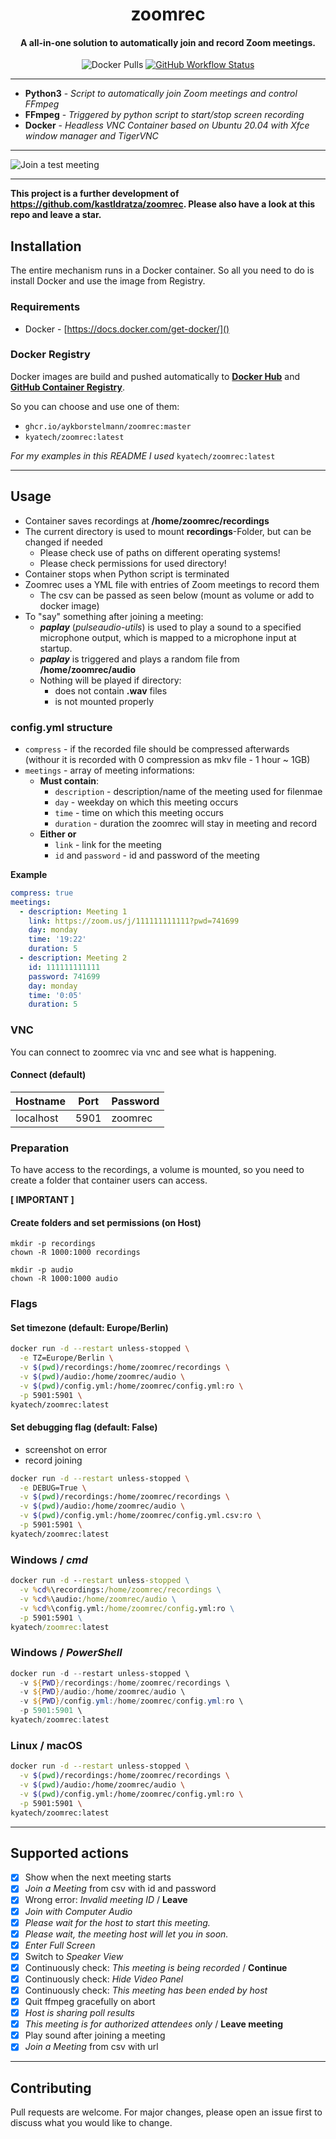 
<h1 align="center">
    zoomrec	
</h1>

<h4 align="center">
	A all-in-one solution to automatically join and record Zoom meetings.
</h4>

<p align="center">
  <img alt="Docker Pulls" src="https://img.shields.io/docker/pulls/kastldratza/zoomrec">
  <a href="https://github.com/aykborstelmann/zoomrec/actions/workflows/docker-publish.yml"><img src="https://github.com/aykborstelmann/zoomrec/actions/workflows/docker-publish.yml/badge.svg" alt="GitHub Workflow Status"></a>
</p>


---

- **Python3** - _Script to automatically join Zoom meetings and control FFmpeg_
- **FFmpeg** - _Triggered by python script to start/stop screen recording_
- **Docker** - _Headless VNC Container based on Ubuntu 20.04 with Xfce window manager and TigerVNC_

---

![Join a test meeting](doc/demo/join-meeting.gif)

---

**This project is a further development of https://github.com/kastldratza/zoomrec. 
Please also have a look at this repo and leave a star.**

## Installation

The entire mechanism runs in a Docker container. So all you need to do is install Docker and use the image from Registry.

### Requirements

- Docker - [https://docs.docker.com/get-docker/]()

### Docker Registry

Docker images are build and pushed automatically to [**Docker Hub**](https://hub.docker.com/repository/docker/kyatech/zoomrec) and [**GitHub Container Registry**](https://github.com/aykborstelmann/zoomrec/pkgs/container/zoomrec).

So you can choose and use one of them:
- ```ghcr.io/aykborstelmann/zoomrec:master```
- ```kyatech/zoomrec:latest```

*For my examples in this README I used* ```kyatech/zoomrec:latest```

---

## Usage
- Container saves recordings at **/home/zoomrec/recordings**
- The current directory is used to mount **recordings**-Folder, but can be changed if needed
  - Please check use of paths on different operating systems!
  - Please check permissions for used directory!
- Container stops when Python script is terminated
- Zoomrec uses a YML file with entries of Zoom meetings to record them
  - The csv can be passed as seen below (mount as volume or add to docker image)
- To "say" something after joining a meeting:
  - ***paplay*** (*pulseaudio-utils*) is used to play a sound to a specified microphone output, which is mapped to a microphone input at startup.
  - ***paplay*** is triggered and plays a random file from **/home/zoomrec/audio**
  - Nothing will be played if directory:
    - does not contain **.wav** files
    - is not mounted properly

### config.yml structure
* `compress` - if the recorded file should be compressed afterwards
(withour it is recorded with 0 compression as mkv file - 1 hour ~ 1GB)  
* `meetings` - array of meeting informations:  
  * **Must contain**:
    * `description` - description/name of the meeting used for filenmae
    * `day` - weekday on which this meeting occurs
    * `time` - time on which this meeting occurs
    * `duration` - duration the zoomrec will stay in meeting and record
  * **Either or**
    * `link` - link for the meeting
    * `id` and `password` - id and password of the meeting

**Example**
```yml
compress: true
meetings:
  - description: Meeting 1
    link: https://zoom.us/j/111111111111?pwd=741699
    day: monday
    time: '19:22'
    duration: 5
  - description: Meeting 2
    id: 111111111111
    password: 741699
    day: monday
    time: '0:05'
    duration: 5
```

### VNC
You can connect to zoomrec via vnc and see what is happening.

#### Connect (default)
Hostname | Port | Password
-------- | -------- | --------
localhost   | 5901   | zoomrec

### Preparation
To have access to the recordings, a volume is mounted, so you need to create a folder that container users can access.

**[ IMPORTANT ]**
#### Create folders and set permissions (on Host)
```
mkdir -p recordings
chown -R 1000:1000 recordings

mkdir -p audio
chown -R 1000:1000 audio
```

### Flags
#### Set timezone (default: Europe/Berlin)
```bash
docker run -d --restart unless-stopped \
  -e TZ=Europe/Berlin \
  -v $(pwd)/recordings:/home/zoomrec/recordings \
  -v $(pwd)/audio:/home/zoomrec/audio \
  -v $(pwd)/config.yml:/home/zoomrec/config.yml:ro \
  -p 5901:5901 \
kyatech/zoomrec:latest
```
#### Set debugging flag (default: False)
   - screenshot on error
   - record joining
```bash
docker run -d --restart unless-stopped \
  -e DEBUG=True \
  -v $(pwd)/recordings:/home/zoomrec/recordings \
  -v $(pwd)/audio:/home/zoomrec/audio \
  -v $(pwd)/config.yml:/home/zoomrec/config.yml.csv:ro \
  -p 5901:5901 \
kyatech/zoomrec:latest
```

### Windows / _cmd_

```cmd
docker run -d --restart unless-stopped \
  -v %cd%\recordings:/home/zoomrec/recordings \
  -v %cd%\audio:/home/zoomrec/audio \
  -v %cd%\config.yml:/home/zoomrec/config.yml:ro \
  -p 5901:5901 \
kyatech/zoomrec:latest
```

### Windows / _PowerShell_

```powershell
docker run -d --restart unless-stopped \
  -v ${PWD}/recordings:/home/zoomrec/recordings \
  -v ${PWD}/audio:/home/zoomrec/audio \
  -v ${PWD}/config.yml:/home/zoomrec/config.yml:ro \
  -p 5901:5901 \
kyatech/zoomrec:latest
```

### Linux / macOS

```bash
docker run -d --restart unless-stopped \
  -v $(pwd)/recordings:/home/zoomrec/recordings \
  -v $(pwd)/audio:/home/zoomrec/audio \
  -v $(pwd)/config.yml:/home/zoomrec/config.yml:ro \
  -p 5901:5901 \
kyatech/zoomrec:latest
```
---

## Supported actions
- [x] Show when the next meeting starts
- [x] _Join a Meeting_ from csv with id and password
- [x] Wrong error: _Invalid meeting ID_ / **Leave**
- [x] _Join with Computer Audio_
- [x] _Please wait for the host to start this meeting._
- [x] _Please wait, the meeting host will let you in soon._
- [x] _Enter Full Screen_
- [x] Switch to _Speaker View_
- [x] Continuously check: _This meeting is being recorded_ / **Continue**
- [x] Continuously check: _Hide Video Panel_
- [x] Continuously check: _This meeting has been ended by host_
- [x] Quit ffmpeg gracefully on abort
- [x] _Host is sharing poll results_
- [x] _This meeting is for authorized attendees only_ / **Leave meeting**
- [x] Play sound after joining a meeting
- [x] _Join a Meeting_ from csv with url

---

## Contributing
Pull requests are welcome. For major changes, please open an issue first to discuss what you would like to change.
